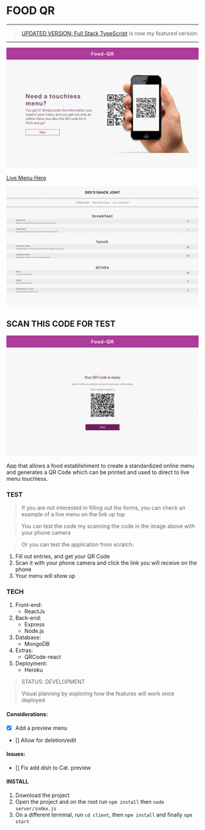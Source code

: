 # FOOD QR
---
> [UPDATED VERSION: Full Stack TypeScript](https://github.com/Medic1111/FOOD-QR-FULL-STACK-TS) is now my featured version.

---


![Img of live app](./client/src/assets/app.png)

[Live Menu Here](https://food-qr.herokuapp.com/restaurants/62c237a57755faca5964cf0a)

![Img of live menu](./client/src/assets/menu.png)

## SCAN THIS CODE FOR TEST

![Code to scan](./client/src/assets/code.png)

App that allows a food establishment to create a standardized online menu and generates a QR Code which can be printed and used to direct to live menu touchless.

### TEST

> If you are not interested in filling out the forms, you can check an example of a live menu on the link up top

> You can test the code my scanning the code in the image above with your phone camera

> Or you can test the application from scratch:

1. Fill out entries, and get your QR Code
2. Scan it with your phone camera and click the link you will receive on the phone
3. Your menu will show up

### TECH

1. Front-end:
   - ReactJs
2. Back-end:
   - Express
   - Node.js
3. Database:
   - MongoDB
4. Extras:
   - QRCode-react
5. Deployment:
   - Heroku

> STATUS: DEVELOPMENT

> Visual planning by exploring how the features will work once deployed

#### Considerations:

- [x] Add a preview menu
- [] Allow for deletion/edit

#### Issues:

- [] Fix add dish to Cat. preview

#### INSTALL

1. Download the project
2. Open the project and on the root run `npm install` then `node server/index.js`
3. On a different terminal, run `cd client`, then `npm install` and finally `npm start`
